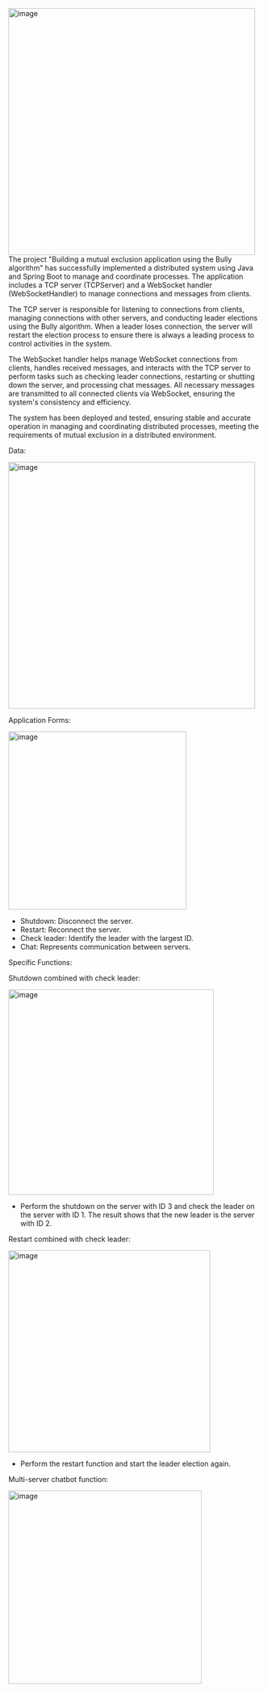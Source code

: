 <img width="489" alt="image" src="https://github.com/user-attachments/assets/bb20e5e5-4c47-40f4-8381-86e27304c4ea">The project "Building a mutual exclusion application using the Bully algorithm" has successfully implemented a distributed system using Java and Spring Boot to manage and coordinate processes. The application includes a TCP server (TCPServer) and a WebSocket handler (WebSocketHandler) to manage connections and messages from clients.

The TCP server is responsible for listening to connections from clients, managing connections with other servers, and conducting leader elections using the Bully algorithm. When a leader loses connection, the server will restart the election process to ensure there is always a leading process to control activities in the system.

The WebSocket handler helps manage WebSocket connections from clients, handles received messages, and interacts with the TCP server to perform tasks such as checking leader connections, restarting or shutting down the server, and processing chat messages. All necessary messages are transmitted to all connected clients via WebSocket, ensuring the system's consistency and efficiency.

The system has been deployed and tested, ensuring stable and accurate operation in managing and coordinating distributed processes, meeting the requirements of mutual exclusion in a distributed environment.


Data:

<img width="489" alt="image" src="https://github.com/user-attachments/assets/f0319ad6-a71f-477b-9ecc-3369cbd0cb30">


Application Forms:

<img width="353" alt="image" src="https://github.com/user-attachments/assets/200be047-ce5c-49ca-82c8-6f28588a441d">

- Shutdown: Disconnect the server.
- Restart: Reconnect the server.
- Check leader: Identify the leader with the largest ID.
- Chat: Represents communication between servers.


Specific Functions:

Shutdown combined with check leader:

<img width="407" alt="image" src="https://github.com/user-attachments/assets/d730bf11-7f00-478f-8d1f-2f151d4fd4d0">

- Perform the shutdown on the server with ID 3 and check the leader on the server with ID 1.
The result shows that the new leader is the server with ID 2.


Restart combined with check leader:

<img width="400" alt="image" src="https://github.com/user-attachments/assets/8cc1ba73-9de1-4f42-92ff-e794c04e2f8a">

- Perform the restart function and start the leader election again.


Multi-server chatbot function:

<img width="383" alt="image" src="https://github.com/user-attachments/assets/6f145772-3cdd-4bd3-8d57-ea69699af9c0">
